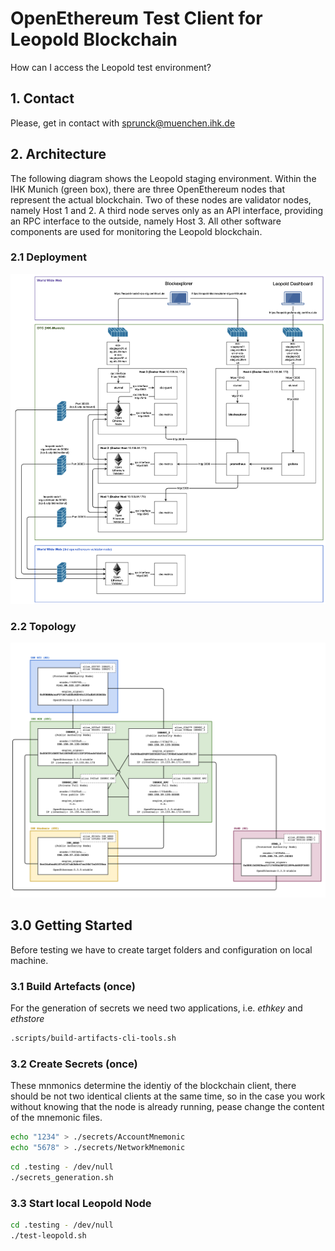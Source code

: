 # OpenEthereum Test Client for Leopold Blockchain

How can I access the Leopold test environment?

## 1. Contact

Please, get in contact with [sprunck@muenchen.ihk.de](mailto:sprunck@muenchen.ihk.de)

## 2. Architecture

The following diagram shows the Leopold staging environment. Within the IHK Munich (green box), there are
three OpenEthereum nodes that represent the actual blockchain. Two of these nodes are validator nodes, namely
Host 1 and 2. A third node serves only as an API interface, providing an RPC interface to the outside, namely
Host 3. All other software components are used for monitoring the Leopold blockchain.

### 2.1 Deployment

![Leopold staging environment infrastructure diagram](images/leopold-infrastructure-view-staging.png)

### 2.2 Topology

![Leopold staging environment topology diagram](images/leopold-topologie-stag-6.2.1.png)

## 3.0 Getting Started

Before testing we have to create target folders and configuration on local machine.

### 3.1 Build Artefacts (once)

For the generation of secrets we need two applications, i.e. *ethkey* and *ethstore*

```bash
.scripts/build-artifacts-cli-tools.sh
```

### 3.2 Create Secrets (once)

These mnmonics determine the identiy of the blockchain client, there should be not
two identical clients at the same time, so in the case you work without knowing that
the node is already running, pease change the content of the mnemonic files.

```bash
echo "1234" > ./secrets/AccountMnemonic
echo "5678" > ./secrets/NetworkMnemonic
```

```bash
cd .testing - /dev/null
./secrets_generation.sh
```

### 3.3 Start local Leopold Node

```bash
cd .testing - /dev/null
./test-leopold.sh
```
